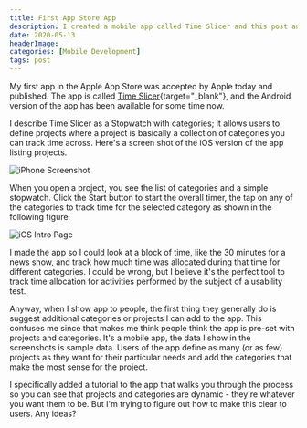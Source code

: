 ```yaml
---
title: First App Store App
description: I created a mobile app called Time Slicer and this post announces that the app was accepted by Apple into the App Store. 
date: 2020-05-13
headerImage: 
categories: [Mobile Development]
tags: post
---
```


My first app in the Apple App Store was accepted by Apple today and published. The app is called [Time Slicer](https://timeslicer.app){target="_blank"}, and the Android version of the app has been available for some time now.

I describe Time Slicer as a Stopwatch with categories; it allows users to define projects where a project is basically a collection of categories you can track time across. Here's a screen shot of the iOS version of the app listing projects.

![iPhone Screenshot](/images/2020/Simulator_Screen_Shot_-_iPhone_11_Pro_Max_-_2020-05-11_at_125544.png)

When you open a project, you see the list of categories and a simple stopwatch. Click the Start button to start the overall timer, the tap on any of the categories to track time for the selected category as shown in the following figure.

![iOS Intro Page](/images/2020/ios-intro-04.png)

I made the app so I could look at a block of time, like the 30 minutes for a news show, and track how much time was allocated during that time for different categories. I could be wrong, but I believe it's the perfect tool to track time allocation for activities performed by the subject of a usability test.

Anyway, when I show app to people, the first thing they generally do is suggest additional categories or projects I can add to the app. This confuses me since that makes me think people think the app is pre-set with projects and categories. It's a mobile app, the data I show in the screenshots is sample data. Users of the app define as many (or as few) projects as they want for their particular needs and add the categories that make the most sense for the project. 

I specifically added a tutorial to the app that walks you through the process so you can see that projects and categories are dynamic - they're whatever you want them to be. But I'm trying to figure out how to make this clear to users. Any ideas?